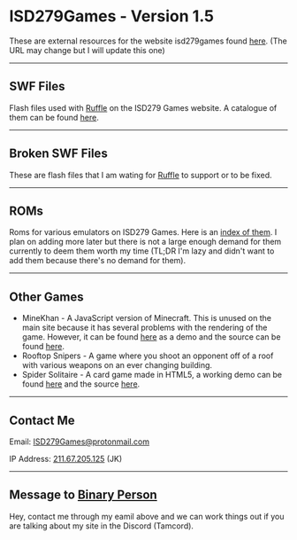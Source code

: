 # ISD279Games - Version 1.5

These are external resources for the website isd279games found [here](https://sites.google.com/view/isd-279-games). (The URL may change but I will update this one)

---

## SWF Files

Flash files used with [Ruffle](https://github.com/ruffle-rs/ruffle) on the ISD279 Games website. A catalogue of them can be found [here](/swf/catalogue.md).

---

## Broken SWF Files

These are flash files that I am wating for [Ruffle](https://github.com/ruffle-rs/ruffle) to support or to be fixed.

---

## ROMs

Roms for various emulators on ISD279 Games. Here is an [index of them](/roms/roms.md). I plan on adding more later but there is not a large enough demand for them currently to deem them worth my time (TL;DR I'm lazy and didn't want to add them because there's no demand for them).

---

## Other Games

- MineKhan - A JavaScript version of Minecraft. This is unused on the main site because it has several problems with the rendering of the game. However, it can be found [here](https://reedgraf.github.io/isd279games/MineKhan.html) as a demo and the source can be found [here](https://github.com/Willard21/MineKhan).
- Rooftop Snipers - A game where you shoot an opponent off of a roof with various weapons on an ever changing building.
- Spider Solitaire - A card game made in HTML5, a working demo can be found [here](https://reedgraf.github.io/isd279games/spider-solitaire/index.html) and the source [here](https://github.com/leapfroglets/spider-solitaire).

---

## Contact Me

Email: ISD279Games@protonmail.com

IP Address: [211.67.205.125](https://211.67.205.125) (JK)


---

## Message to [Binary Person](https://github.com/binary-person)

Hey, contact me through my eamil above and we can work things out if you are talking about my site in the Discord (Tamcord).

